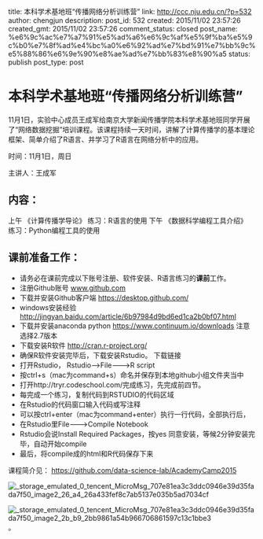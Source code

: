 title: 本科学术基地班“传播网络分析训练营”
link: http://ccc.nju.edu.cn/?p=532
author: chengjun
description: 
post_id: 532
created: 2015/11/02 23:57:26
created_gmt: 2015/11/02 23:57:26
comment_status: closed
post_name: %e6%9c%ac%e7%a7%91%e5%ad%a6%e6%9c%af%e5%9f%ba%e5%9c%b0%e7%8f%ad%e4%bc%a0%e6%92%ad%e7%bd%91%e7%bb%9c%e5%88%86%e6%9e%90%e8%ae%ad%e7%bb%83%e8%90%a5
status: publish
post_type: post

# 本科学术基地班“传播网络分析训练营”

11月1日，实验中心成员王成军给南京大学新闻传播学院本科学术基地班同学开展了“网络数据挖掘”培训课程。该课程持续一天时间，讲解了计算传播学的基本理论框架、简单介绍了R语言、并学习了R语言在网络分析中的应用。

时间：11月1日，周日

主讲人：王成军

## 内容：

上午 《计算传播学导论》 练习：R语言的使用 下午 《数据科学编程工具介绍》 练习：Python编程工具的使用

## 课前准备工作：

  * 请务必在课前完成以下账号注册、软件安装、R语言练习的**课前**工作。
  * 注册Github账号 www.github.com
  * 下载并安装Github客户端 https://desktop.github.com/
  * windows安装经验 http://jingyan.baidu.com/article/6b97984d9bd6ed1ca2b0bf07.html
  * 下载并安装anaconda python https://www.continuum.io/downloads 注意选择2.7版本
  * 下载安装R软件 http://cran.r-project.org/
  * 确保R软件安装完毕后，下载安装Rstudio。 下载链接
  * 打开Rstudio， Rstudio-->File--->R script
  * 按ctrl+s（mac为command+s）命名并保存到本地github小组文件夹当中
  * 打开http://tryr.codeschool.com/完成练习，先完成前四节。
  * 每完成一个练习，复制代码到RSTUDIO的代码区域
  * 在Rstudio的代码窗口输入代码或写注释
  * 可以按ctrl+enter（mac为command+enter）执行一行代码，全部执行后，
  * 在Rstudio里File--->Compile Notebook
  * Rstudio会说Install Required Packages，按yes 同意安装，等候2分钟安装完毕，自动开始compile
  * 最后，将compile成的html和R代码保存下来

课程简介见： <https://github.com/data-science-lab/AcademyCamp2015>

![_storage_emulated_0_tencent_MicroMsg_707e81ea3c3ddc0946e39d35fada7f50_image2_26_a4_26a433fef8c7ab5137e035b5ad7034cf](:8089/wp-content/uploads/2015/11/storage_emulated_0_tencent_MicroMsg_707e81ea3c3ddc0946e39d35fada7f50_image2_26_a4_26a433fef8c7ab5137e035b5ad7034cf-1024x768.jpg)

![_storage_emulated_0_tencent_MicroMsg_707e81ea3c3ddc0946e39d35fada7f50_image2_2b_b9_2bb9861a54b966706861597c13c1bbe3](:8089/wp-content/uploads/2015/11/storage_emulated_0_tencent_MicroMsg_707e81ea3c3ddc0946e39d35fada7f50_image2_2b_b9_2bb9861a54b966706861597c13c1bbe3-1024x768.jpg)。